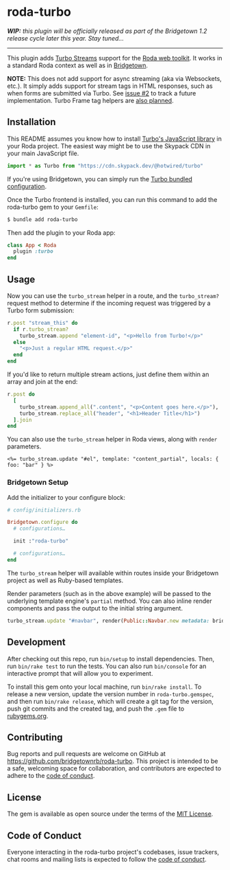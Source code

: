 # roda-turbo

_**WIP:** this plugin will be officially released as part of the Bridgetown 1.2 release cycle later this year. Stay tuned…_

----

This plugin adds [Turbo Streams](https://turbo.hotwired.dev/handbook/streams) support for the [Roda web toolkit](http://roda.jeremyevans.net/). It works in a standard Roda context as well as in [Bridgetown](https://www.bridgetownrb.com).

**NOTE:** This does not add support for async streaming (aka via Websockets, etc.). It simply adds support for stream tags in HTML responses, such as when forms are submitted via Turbo. See [issue #2](https://github.com/bridgetownrb/roda-turbo/issues/2) to track a future implementation. Turbo Frame tag helpers are [also planned](https://github.com/bridgetownrb/roda-turbo/issues/1).

## Installation

This README assumes you know how to install [Turbo's JavaScript library](https://turbo.hotwired.dev/handbook/installing) in your Roda project. The easiest way might be to use the Skypack CDN in your main JavaScript file.

```js
import * as Turbo from "https://cdn.skypack.dev/@hotwired/turbo"
```

If you're using Bridgetown, you can simply run the [Turbo bundled configuration](https://www.bridgetownrb.com/docs/bundled-configurations#turbo).

Once the Turbo frontend is installed, you can run this command to add the roda-turbo gem to your `Gemfile`:

```sh
$ bundle add roda-turbo
```

Then add the plugin to your Roda app:

```rb
class App < Roda
  plugin :turbo
end
```

## Usage

Now you can use the `turbo_stream` helper in a route, and the `turbo_stream?` request method to determine if the incoming request was triggered by a Turbo form submission:

```rb
r.post "stream_this" do
  if r.turbo_stream?
    turbo_stream.append "element-id", "<p>Hello from Turbo!</p>"
  else
    "<p>Just a regular HTML request.</p>"
  end
end
```

If you'd like to return multiple stream actions, just define them within an array and join at the end:

```rb
r.post do
  [
    turbo_stream.append_all(".content", "<p>Content goes here.</p>"),
    turbo_stream.replace_all("header", "<h1>Header Title</h1>")
  ].join
end
```

You can also use the `turbo_stream` helper in Roda views, along with `render` parameters.

```erb
<%= turbo_stream.update "#el", template: "content_partial", locals: { foo: "bar" } %>
```

### Bridgetown Setup

Add the initializer to your configure block:

```rb
# config/initializers.rb

Bridgetown.configure do
  # configurations…

  init :"roda-turbo"

  # configurations…
end
```

The `turbo_stream` helper will available within routes inside your Bridgetown project as well as Ruby-based templates.

Render parameters (such as in the above example) will be passed to the underlying template engine's `partial` method. You can also inline render components and pass the output to the initial string argument.

```rb
turbo_stream.update "#navbar", render(Public::Navbar.new metadata: bridgetown_site.metadata, resource: resource)
```

## Development

After checking out this repo, run `bin/setup` to install dependencies. Then, run `bin/rake test` to run the tests. You can also run `bin/console` for an interactive prompt that will allow you to experiment.

To install this gem onto your local machine, run `bin/rake install`. To release a new version, update the version number in `roda-turbo.gemspec`, and then run `bin/rake release`, which will create a git tag for the version, push git commits and the created tag, and push the `.gem` file to [rubygems.org](https://rubygems.org).

## Contributing

Bug reports and pull requests are welcome on GitHub at https://github.com/bridgetownrb/roda-turbo. This project is intended to be a safe, welcoming space for collaboration, and contributors are expected to adhere to the [code of conduct](https://github.com/bridgetownrb/roda-turbo/blob/main/CODE_OF_CONDUCT.md).

## License

The gem is available as open source under the terms of the [MIT License](https://opensource.org/licenses/MIT).

## Code of Conduct

Everyone interacting in the roda-turbo project's codebases, issue trackers, chat rooms and mailing lists is expected to follow the [code of conduct](https://github.com/bridgetownrb/roda-turbo/blob/main/CODE_OF_CONDUCT.md).
